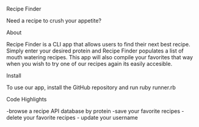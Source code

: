Recipe Finder

Need a recipe to crush your appetite?

About

Recipe Finder is a CLI app that allows users to find their next best recipe. Simply enter your desired protein and Recipe Finder populates a list of mouth watering recipes. This app will also compile your favorites that way when you wish to try one of our recipes again its easily accesible. 

Install

To use our app, install the GitHub repository and run ruby runner.rb

Code Highlights 

-browse a recipe API database by protein -save your favorite recipes -delete your favorite recipes - update your username